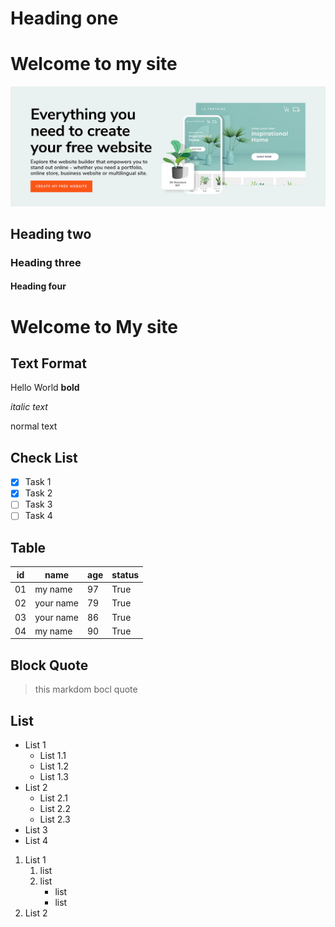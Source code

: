 # Heading one
# Welcome to my site
![alt text](image.png)
## Heading two
### Heading three
#### Heading four
# Welcome to My site

## Text Format
Hello World **bold**

*italic text*

normal text

## Check List
- [x] Task 1
- [x] Task 2
- [ ] Task 3
- [ ] Task 4

## Table
|id | name | age | status |
|--- | ----- | ----- | ------- |
|01 | my name | 97 | True |
|02 | your name | 79 | True |
|03 | your name | 86 | True |
|04 | my name | 90 | True |

## Block Quote

> this markdom bocl quote

## List
- List 1
    - List 1.1
    - List 1.2
    - List 1.3
- List 2
    - List 2.1
    - List 2.2
    - List 2.3
- List 3
- List 4

1. List 1
    1. list
    2. list
        - list
        - list
2. List 2